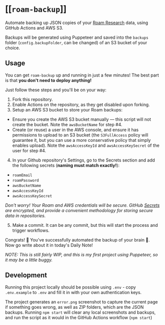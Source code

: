 # [[`roam-backup`]]

Automate backing up JSON copies of your [Roam Research](https://roamresearch.com) data, using GitHub Actions and AWS S3.

Backups will be generated using Puppeteer and saved into the `backups` folder (`config.backupFolder`, can be changed) of an S3 bucket of your choice.

## Usage

You can get `roam-backup` up and running in just a few minutes! The best part is that **you don't need to deploy anything!** 

Just follow these steps and you'll be on your way:

1. Fork this repository.
2. Enable Actions on the repository, as they get disabled upon forking.
3. Setup an AWS S3 bucket to store your Roam backups:

- Ensure you create the AWS S3 bucket manually –– this script will not create the bucket. Note the `awsBucketName` for step #4.
- Create (or reuse) a user in the AWS console, and ensure it has permissions to upload to an S3 bucket (the `S3FullAccess` policy will guarantee it, but you can use a more conservative policy that simply enables upload). Note the `awsAccessKeyId` and `awsAccessKeySecret` of the user for step #4.

4. In your Github repository's Settings, go to the Secrets section and add the following secrets (**naming must match exactly!**):

- `roamEmail`
- `roamPassword`
- `awsBucketName`
- `awsAccessKeyId`
- `awsAccessKeySecret`

_Don't worry! Your Roam and AWS credentials will be secure. GitHub [Secrets](https://help.github.com/en/actions/configuring-and-managing-workflows/creating-and-storing-encrypted-secrets) are encrypted, and provide a convenient methodology for storing secure data in repositories._

5. Make a commit. It can be any commit, but this will start the process and trigger workflows.

Congrats! 🎉 You've successfully automated the backup of your brain 🧠. Now go write about it in today's Daily Note!

_NOTE: This is still fairly WIP, and this is my first project using Puppeteer, so it may be a little buggy._

## Development

Running this project locally should be possible using `.env` - copy `.env.example` to `.env` and fill it in with your own authentication keys. 

The project generates an `error.png` screenshot to capture the current page if something goes wrong, as well as ZIP folders, which are the JSON backups. Running `npm start` will clear any local screenshots and backups, and run the script as it would in the GitHub Actions workflow (`npm start`)
